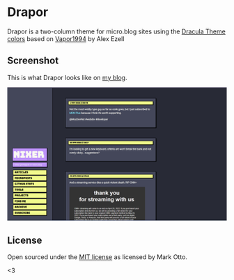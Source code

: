 # Drapor

Drapor is a two-column theme for micro.blog sites using the [Dracula Theme colors](https://draculatheme.com) based on [Vapor1994](https://github.com/aezell/vapor1994) by Alex Ezell
## Screenshot

This is what Drapor looks like on [my blog](https://nixer.dev).

![screenshot](images/screen.png)

## License

Open sourced under the [MIT license](LICENSE.md) as licensed by Mark Otto.

<3
